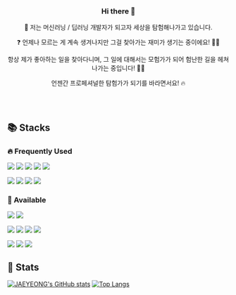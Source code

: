 <h3 align = 'center'> Hi there 👋 </h3>


<p align = 'center'> 🚀 저는 머신러닝 / 딥러닝 개발자가 되고자 세상을 탐험해나가고 있습니다. </p>

<p align = 'center'> ❓ 언제나 모르는 게 계속 생겨나지만 그걸 찾아가는 재미가 생기는 중이에요! 🕵🏻 </p>

<p align = 'center'> 항상 제가 좋아하는 일을 찾아다니며, 그 일에 대해서는 모험가가 되어 험난한 길을 헤쳐나가는 중입니다! 🧗🏻 </p>

<p align = 'center'> 언젠간 프로페셔널한 탐험가가 되기를 바라면서요! 🔥 </p>


<br> 
<br>


## 📚 Stacks

### 🔥 Frequently Used
<img src="https://img.shields.io/badge/Python-3776AB?style=flat-square&logo=Python&logoColor=white"/> <img src="https://img.shields.io/badge/PyTorch-EE4C2C?style=flat-square&logo=Pytorch&logoColor=white"/> <img src="https://img.shields.io/badge/TensorFlow-FF6F00?style=flat-square&logo=TensorFlow&logoColor=white"/> <img src="https://img.shields.io/badge/Keras-D00000?style=flat-square&logo=Keras&logoColor=white"/> <img src="https://img.shields.io/badge/OpenCV-5C3EE8?style=flat-square&logo=opencv&logoColor=white"/>

<img src="https://img.shields.io/badge/Figma-F24E1E?style=flat-square&logo=Figma&logoColor=white"/> <img src="https://img.shields.io/badge/Notion-000000?style=flat-square&logo=Notion&logoColor=white"/> <img src="https://img.shields.io/badge/Slack-4A154B?style=flat-square&logo=Slack&logoColor=white"/> <img src="https://img.shields.io/badge/macOS-000000?style=flat-square&logo=macOS&logoColor=white"/>


### 🔩 Available 

<img src="https://img.shields.io/badge/C++-00599C?style=flat-square&logo=cplusplus&logoColor=white"/> <img src="https://img.shields.io/badge/R-276DC3?style=flat-square&logo=R&logoColor=white"/> 

<img src="https://img.shields.io/badge/Docker-2496ED?style=flat-square&logo=Docker&logoColor=white"/> <img src="https://img.shields.io/badge/Visual Studio Code-007ACC?style=flat-square&logo=VisualStudioCode&logoColor=white"/> <img src="https://img.shields.io/badge/Linux-FCC624?style=flat-square&logo=Linux&logoColor=black"/> <img src="https://img.shields.io/badge/GitHub-181717?style=flat-square&logo=GitHub&logoColor=white"/>

 <img src="https://img.shields.io/badge/Adobe XD-FF61F6?style=flat-square&logo=AdobeXD&logoColor=white"/> <img src="https://img.shields.io/badge/Adobe Photoshop-31A8FF?style=flat-square&logo=adobephotoshop&logoColor=white"/> <img src="https://img.shields.io/badge/Fusion 360-000000?style=flat-square&logo=Autodesk&logoColor=white"/>


## 🎯 Stats
[![JAEYEONG's GitHub stats](https://github-readme-stats.vercel.app/api?username=jwyeeh-dev&count_private=true&show_icons=true)](https://github.com/anuraghazra/github-readme-stats) 
[![Top Langs](https://github-readme-stats.vercel.app/api/top-langs/?username=jwyeeh-dev&layout=compact)](https://github.com/anuraghazra/github-readme-stats)



